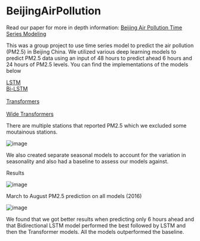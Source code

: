 # BeijingAirPollution
Read our paper for more in depth information:
[Beijing Air Pollution Time Series Modeling](Paper/Predicting_Air_Pollution_Beijing_Deep_Learning.pdf) 

This was a group project to use time series model to predict the air pollution (PM2.5)
in Beijing China. We utilized various deep learning models to predict PM2.5 data using an input of
48 hours to predict ahead 6 hours and 24 hours of PM2.5 levels. You can find the implementations 
of the models below 

[LSTM](LSTM.ipynb) 
</br>
[Bi-LSTM](BiLSTM.ipynb)  
</br>
[Transformers](Transformer.ipynb)  
</br>
[Wide Transformers](WideTransformer.ipynb)  

There are multiple stations that reported PM2.5 which we excluded some moutainous stations.

![image](https://github.com/hwangdav000/Beijing_Air_Pollution/assets/29682356/1f572e65-d9f2-4722-a7b1-94167e4ebfaa)

We also created  separate seasonal models to account for the variation in seasonality and also had a baseline
to assess our models against.

Results

![image](https://github.com/hwangdav000/Beijing_Air_Pollution/assets/29682356/45b6b22f-6fe6-4ae8-ba87-ac705571c9aa)

March to August PM2.5 prediction on all models (2016)

![image](https://github.com/hwangdav000/Beijing_Air_Pollution/assets/29682356/571eb102-ed56-4cc3-8552-0d94b982457b)

We found that we got better results when predicting only 6 hours ahead and that Bidirectional LSTM model performed the best
followed by LSTM and then the Transformer models. All the models outperformed the baseline.

